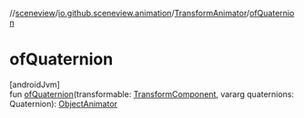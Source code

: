 //[sceneview](../../../index.md)/[io.github.sceneview.animation](../index.md)/[TransformAnimator](index.md)/[ofQuaternion](of-quaternion.md)

# ofQuaternion

[androidJvm]\
fun [ofQuaternion](of-quaternion.md)(transformable: [TransformComponent](../../io.github.sceneview.components/-transform-component/index.md), vararg quaternions: Quaternion): [ObjectAnimator](https://developer.android.com/reference/kotlin/android/animation/ObjectAnimator.html)
